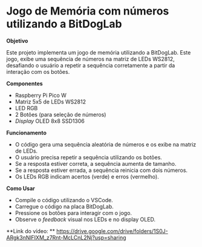 # Jogo de Memória com números utilizando a BitDogLab

**Objetivo**

Este projeto implementa um jogo de memória utilizando a BitDogLab. 
Este jogo, exibe uma sequência de números na matriz de LEDs WS2812, desafiando o usuário a repetir a sequência corretamente a partir da interação com os botões.

**Componentes**

- Raspberry Pi Pico W
- Matriz 5x5 de LEDs WS2812
- LED RGB
- 2 Botões (para seleção de números)
- *Display* OLED 8x8 SSD1306

**Funcionamento**

- O código gera uma sequência aleatória de números e os exibe na matriz de LEDs.
- O usuário precisa repetir a sequência utilizando os botões.
- Se a resposta estiver correta, a sequência aumenta de tamanho.
- Se a resposta estiver errada, a sequência reinicia com dois números.
- Os LEDs RGB indicam acertos (verde) e erros (vermelho).

**Como Usar**

- Compile o código utilizando o VSCode.
- Carregue o código na placa BitDogLab.
- Pressione os botões para interagir com o jogo.
- Observe o *feedback* visual nos LEDs e no display OLED.

**Link do vídeo: **
https://drive.google.com/drive/folders/1S0J-ARgk3nNlFIXM_z7Rnt-McLCnL2Nj?usp=sharing
